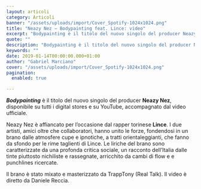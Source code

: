 ```yaml
---
layout: articoli
category: Articoli
banner: "/assets/uploads/import/Cover_Spotify-1024x1024.png"
title: "Neazy Nez – Bodypainting feat. Lince: video"
excerpt: "Bodypainting è il titolo del nuovo singolo del producer Neazy Nez, disponibile su tutti i digital stores e su YouTube, accompagnato dal video ufficiale. Neazy Nez è affiancato per l’occasione dal rapper torinese Lince. I due artisti, amici oltre che collaboratori, hanno unito le forze, fondendosi in un brano dalle atmosfere cupe e ipnotiche, a tratti orientaleggianti, [&hellip"
quote: ""
description: "Bodypainting è il titolo del nuovo singolo del producer Neazy Nez, disponibile su tutti i digital stores e su YouTube, accompagnato dal video ufficiale. Neazy Nez è affiancato per l’occasione dal rapper torinese Lince. I due artisti, amici oltre che collaboratori, hanno unito le forze, fondendosi in un brano dalle atmosfere cupe e ipnotiche, a tratti orientaleggianti, [&hellip"
keywords: ""
date: 2019-01-14T00:00:00.000+01:00
author: "Gabriel Marciano"
cover: "/assets/uploads/import/Cover_Spotify-1024x1024.png"
pagination:
  enabled: true

---
```


_**Bodypainting**_ è il titolo del nuovo singolo del producer **Neazy Nez**, disponibile su tutti i digital stores e su YouTube, accompagnato dal video ufficiale.

Neazy Nez è affiancato per l’occasione dal rapper torinese **Lince**. I due artisti, amici oltre che collaboratori, hanno unito le forze, fondendosi in un brano dalle atmosfere cupe e ipnotiche, a tratti orientaleggianti, che fanno da sfondo per le rime taglienti di Lince. Le liriche del brano sono caratterizzate da una profonda critica sociale, un racconto dell’Italia dalle tinte piuttosto nichiliste e rassegnate, arricchito da cambi di flow e e punchlines ricercate.

Il brano è stato mixato e masterizzato da TrappTony (Real Talk). Il video è diretto da Daniele Reccia.